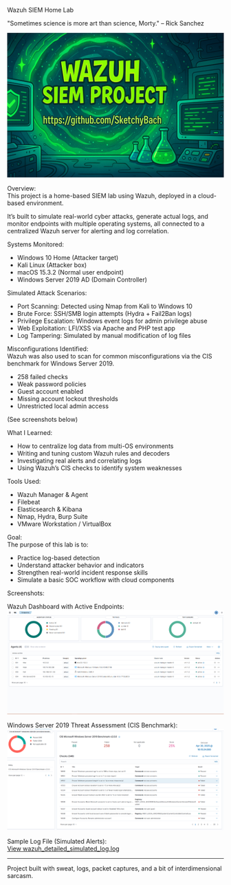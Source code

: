 Wazuh SIEM Home Lab

"Sometimes science is more art than science, Morty." – Rick Sanchez

![Wazuh Project Banner](screenshots/Wazuh.png)

Overview:  
This project is a home-based SIEM lab using Wazuh, deployed in a cloud-based environment.

It’s built to simulate real-world cyber attacks, generate actual logs, and monitor endpoints with multiple operating systems, all connected to a centralized Wazuh server for alerting and log correlation.

Systems Monitored:
- Windows 10 Home (Attacker target)
- Kali Linux (Attacker box)
- macOS 15.3.2 (Normal user endpoint)
- Windows Server 2019 AD (Domain Controller)

Simulated Attack Scenarios:
- Port Scanning: Detected using Nmap from Kali to Windows 10
- Brute Force: SSH/SMB login attempts (Hydra + Fail2Ban logs)
- Privilege Escalation: Windows event logs for admin privilege abuse
- Web Exploitation: LFI/XSS via Apache and PHP test app
- Log Tampering: Simulated by manual modification of log files

Misconfigurations Identified:  
Wazuh was also used to scan for common misconfigurations via the CIS benchmark for Windows Server 2019.

- 258 failed checks
- Weak password policies
- Guest account enabled
- Missing account lockout thresholds
- Unrestricted local admin access

(See screenshots below)

What I Learned:
- How to centralize log data from multi-OS environments
- Writing and tuning custom Wazuh rules and decoders
- Investigating real alerts and correlating logs
- Using Wazuh’s CIS checks to identify system weaknesses

Tools Used:
- Wazuh Manager & Agent
- Filebeat
- Elasticsearch & Kibana
- Nmap, Hydra, Burp Suite
- VMware Workstation / VirtualBox

Goal:  
The purpose of this lab is to:
- Practice log-based detection
- Understand attacker behavior and indicators
- Strengthen real-world incident response skills
- Simulate a basic SOC workflow with cloud components

Screenshots:

Wazuh Dashboard with Active Endpoints:  
![Wazuh Dashboard](screenshots/Dashboard%20.png)

Windows Server 2019 Threat Assessment (CIS Benchmark):  
![Misconfig Screenshot](screenshots/windows19%20threat%20assesment.png)



Sample Log File (Simulated Alerts):  
[View wazuh_detailed_simulated_log.log](logs/wazuh_detailed_simulated_log.log)

---

Project built with sweat, logs, packet captures, and a bit of interdimensional sarcasm.
